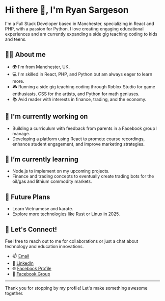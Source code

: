 # Hi there 👋, I'm Ryan Sargeson

I'm a Full Stack Developer based in Manchester, specializing in React and PHP, with a passion for Python. I love creating engaging educational experiences and am currently expanding a side gig teaching coding to kids and teens.

## 🙋‍♂️ About me

- 🌍 I'm from Manchester, UK.
- 💻 I'm skilled in React, PHP, and Python but am always eager to learn more.
- 🎮 Running a side gig teaching coding through Roblox Studio for game enthusiasts, CSS for the artists, and Python for math geniuses.
- 📚 Avid reader with interests in finance, trading, and the economy.

## 🔭 I'm currently working on

- Building a curriculum with feedback from parents in a Facebook group I manage.
- Developing a platform using React to promote course recordings, enhance student engagement, and improve marketing strategies.

## 🌱 I’m currently learning

- Node.js to implement on my upcoming projects.
- Finance and trading concepts to eventually create trading bots for the oil/gas and lithium commodity markets.

## 🔨 Future Plans

- Learn Vietnamese and karate.
- Explore more technologies like Rust or Linux in 2025.

## 💬 Let's Connect!

Feel free to reach out to me for collaborations or just a chat about technology and education innovations.

- 📫 [Email](mailto:ryanjamesweb21@gmail.com)
- 📘 [LinkedIn](https://www.linkedin.com/in/ryan-sargeson-aa667b150/)
- 🌐 [Facebook Profile](https://www.facebook.com/profile.php?id=61552409201563)
- 👥 [Facebook Group](https://www.facebook.com/groups/830798185411874)

---

Thank you for stopping by my profile! Let's make something awesome together.

